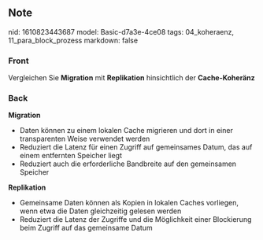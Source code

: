 ## Note
nid: 1610823443687
model: Basic-d7a3e-4ce08
tags: 04_koheraenz, 11_para_block_prozess
markdown: false

### Front
Vergleichen Sie <b>Migration</b> mit <b>Replikation</b>
hinsichtlich der <b>Cache-Koheränz</b>

### Back
<div>
  <div>
    <strong>Migration</strong>
  </div>
  <ul>
    <li>Daten können zu einem lokalen Cache migrieren und dort in
    einer transparenten Weise verwendet werden
    <li>Reduziert die Latenz für einen Zugriff auf gemeinsames
    Datum, das auf einem entfernten Speicher liegt
    <li>Reduziert auch die erforderliche Bandbreite auf den
    gemeinsamen Speicher
  </ul>
  <div>
    <strong>Replikation</strong>
  </div>
  <ul>
    <li>Gemeinsame Daten können als Kopien in lokalen Caches
    vorliegen, wenn etwa die Daten gleichzeitig gelesen werden
    <li>Reduziert die Latenz der Zugriffe und die Möglichkeit einer
    Blockierung beim Zugriff auf das gemeinsame Datum
  </ul>
</div>
